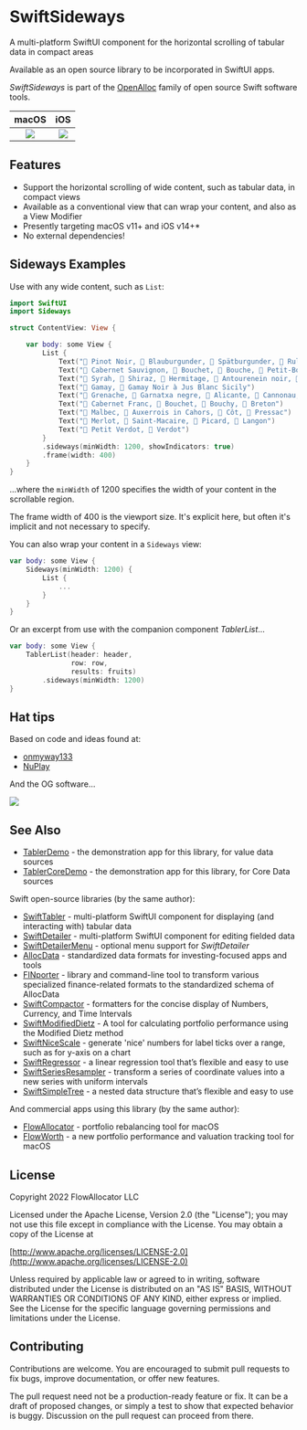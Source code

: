 # SwiftSideways

A multi-platform SwiftUI component for the horizontal scrolling of tabular data in compact areas

Available as an open source library to be incorporated in SwiftUI apps.

_SwiftSideways_ is part of the [OpenAlloc](https://github.com/openalloc) family of open source Swift software tools.

macOS | iOS
:---:|:---:
![](https://github.com/openalloc/SwiftSideways/blob/main/Images/macOSa.png)  |  ![](https://github.com/openalloc/SwiftSideways/blob/main/Images/iOSa.png)

## Features

* Support the horizontal scrolling of wide content, such as tabular data, in compact views
* Available as a conventional view that can wrap your content, and also as a View Modifier
* Presently targeting macOS v11+ and iOS v14+\*
* No external dependencies!

## Sideways Examples

Use with any wide content, such as `List`:

```swift
import SwiftUI
import Sideways

struct ContentView: View {

    var body: some View {
        List {
            Text("🍇 Pinot Noir, 🍇 Blauburgunder, 🍇 Spätburgunder, 🍇 Rulandské modré, 🍇 Pinot Nero")
            Text("🍇 Cabernet Sauvignon, 🍇 Bouchet, 🍇 Bouche, 🍇 Petit-Bouchet, 🍇 Petit-Cabernet, 🍇 Petit-Vidure, 🍇 Vidure, 🍇 Sauvignon Rouge")
            Text("🍇 Syrah, 🍇 Shiraz, 🍇 Hermitage, 🍇 Antourenein noir, 🍇 Candive")
            Text("🍇 Gamay, 🍇 Gamay Noir à Jus Blanc Sicily")
            Text("🍇 Grenache, 🍇 Garnatxa negre, 🍇 Alicante, 🍇 Cannonau, 🍇 Garnacha tinta, 🍇 Grenache noir")
            Text("🍇 Cabernet Franc, 🍇 Bouchet, 🍇 Bouchy, 🍇 Breton")
            Text("🍇 Malbec, 🍇 Auxerrois in Cahors, 🍇 Côt, 🍇 Pressac")
            Text("🍇 Merlot, 🍇 Saint-Macaire, 🍇 Picard, 🍇 Langon")
            Text("🍇 Petit Verdot, 🍇 Verdot")
        }
        .sideways(minWidth: 1200, showIndicators: true)
        .frame(width: 400)
    }
}
```

...where the `minWidth` of 1200 specifies the width of your content in the scrollable region. 

The frame width of 400 is the viewport size. It's explicit here, but often it's implicit and not necessary to specify.

You can also wrap your content in a `Sideways` view:

```swift
var body: some View {
    Sideways(minWidth: 1200) {
        List {
            ...
        }
    }
}
```

Or an excerpt from use with the companion component _TablerList_...

```swift
var body: some View {
    TablerList(header: header,
               row: row,
               results: fruits)
        .sideways(minWidth: 1200)
}
```

## Hat tips

Based on code and ideas found at:

* [onmyway133](https://github.com/onmyway133/blog/issues/769)
* [NuPlay](https://github.com/NuPlay/FitScrollView)

And the OG software...

![](https://github.com/openalloc/SwiftSideways/blob/main/Images/sw.jpg)

## See Also

* [TablerDemo](https://github.com/openalloc/TablerDemo) - the demonstration app for this library, for value data sources
* [TablerCoreDemo](https://github.com/openalloc/TablerCoreDemo) - the demonstration app for this library, for Core Data sources

Swift open-source libraries (by the same author):

* [SwiftTabler](https://github.com/openalloc/SwiftTabler) - multi-platform SwiftUI component for displaying (and interacting with) tabular data
* [SwiftDetailer](https://github.com/openalloc/SwiftDetailer) - multi-platform SwiftUI component for editing fielded data
* [SwiftDetailerMenu](https://github.com/openalloc/SwiftDetailerMenu) - optional menu support for _SwiftDetailer_
* [AllocData](https://github.com/openalloc/AllocData) - standardized data formats for investing-focused apps and tools
* [FINporter](https://github.com/openalloc/FINporter) - library and command-line tool to transform various specialized finance-related formats to the standardized schema of AllocData
* [SwiftCompactor](https://github.com/openalloc/SwiftCompactor) - formatters for the concise display of Numbers, Currency, and Time Intervals
* [SwiftModifiedDietz](https://github.com/openalloc/SwiftModifiedDietz) - A tool for calculating portfolio performance using the Modified Dietz method
* [SwiftNiceScale](https://github.com/openalloc/SwiftNiceScale) - generate 'nice' numbers for label ticks over a range, such as for y-axis on a chart
* [SwiftRegressor](https://github.com/openalloc/SwiftRegressor) - a linear regression tool that’s flexible and easy to use
* [SwiftSeriesResampler](https://github.com/openalloc/SwiftSeriesResampler) - transform a series of coordinate values into a new series with uniform intervals
* [SwiftSimpleTree](https://github.com/openalloc/SwiftSimpleTree) - a nested data structure that’s flexible and easy to use

And commercial apps using this library (by the same author):

* [FlowAllocator](https://flowallocator.app/FlowAllocator/index.html) - portfolio rebalancing tool for macOS
* [FlowWorth](https://flowallocator.app/FlowWorth/index.html) - a new portfolio performance and valuation tracking tool for macOS

## License

Copyright 2022 FlowAllocator LLC

Licensed under the Apache License, Version 2.0 (the "License"); you may not use this file except in compliance with the License. You may obtain a copy of the License at

[http://www.apache.org/licenses/LICENSE-2.0](http://www.apache.org/licenses/LICENSE-2.0)

Unless required by applicable law or agreed to in writing, software distributed under the License is distributed on an "AS IS" BASIS, WITHOUT WARRANTIES OR CONDITIONS OF ANY KIND, either express or implied. See the License for the specific language governing permissions and limitations under the License.

## Contributing

Contributions are welcome. You are encouraged to submit pull requests to fix bugs, improve documentation, or offer new features. 

The pull request need not be a production-ready feature or fix. It can be a draft of proposed changes, or simply a test to show that expected behavior is buggy. Discussion on the pull request can proceed from there.

